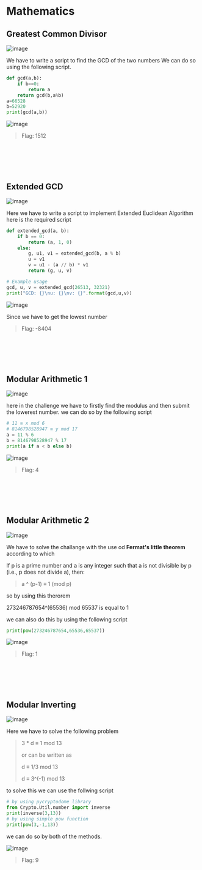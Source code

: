 # Mathematics

## Greatest Common Divisor
![image](https://github.com/nikunjagarwal17/CSOC-IITBHU/assets/144536875/aa4ce605-cac9-4893-9ac7-134046da5735)

We have to write a script to find the GCD of the two numbers
We can do so using the following script.
```python
def gcd(a,b):
	if b==0:
		return a
	return gcd(b,a%b)
a=66528
b=52920
print(gcd(a,b))
```

![image](https://github.com/nikunjagarwal17/CSOC-IITBHU/assets/144536875/7cf952b6-eec9-4744-b393-5a351f64a83c)


> Flag: 1512

<br/>
<br/>
<br/>
<br/>

## Extended GCD

![image](https://github.com/nikunjagarwal17/CSOC-IITBHU/assets/144536875/7482ded7-5139-4393-af70-ae2e87ec5d20)

Here we have to write a script to implement Extended Euclidean Algorithm here is the required script 
```python
def extended_gcd(a, b):
    if b == 0:
        return (a, 1, 0)
    else:
        g, u1, v1 = extended_gcd(b, a % b)
        u = v1
        v = u1 - (a // b) * v1
        return (g, u, v)

# Example usage
gcd, u, v = extended_gcd(26513, 32321)
print("GCD: {}\nu: {}\nv: {}".format(gcd,u,v))
```

![image](https://github.com/nikunjagarwal17/CSOC-IITBHU/assets/144536875/138fef5a-9c1c-45f1-91dd-5cca988427f3)

Since we have to get the lowest number 

> Flag: -8404

<br/>
<br/>
<br/>
<br/>

## Modular Arithmetic 1

![image](https://github.com/nikunjagarwal17/CSOC-IITBHU/assets/144536875/2308ae73-5355-4b5c-86a7-83906448b35f)

here in the challenge we have to firstly find the modulus and then submit the lowerest number.
we can do so by the following script

```python
# 11 ≡ x mod 6
# 8146798528947 ≡ y mod 17
a = 11 % 6
b = 8146798528947 % 17
print(a if a < b else b)
```
![image](https://github.com/nikunjagarwal17/CSOC-IITBHU/assets/144536875/5db5c899-6894-4b43-8b58-e0ef266c6f4e)

> Flag: 4


<br/>
<br/>
<br/>
<br/>

## Modular Arithmetic 2

![image](https://github.com/nikunjagarwal17/CSOC-IITBHU/assets/144536875/8e797f88-3e59-4d43-b44e-5a86dfb6f01e)

We have to solve the challange with the use od **Fermat's little theorem** according to which 

If p is a prime number and a is any integer such that a is not divisible by p (i.e., p does not divide a), then:
> a ^ (p-1) ≡ 1 (mod p)

so by using this therorem 

273246787654^(65536) mod 65537 
is equal to 1

we can also do this by using the following script 
```python
print(pow(273246787654,65536,65537))
```

![image](https://github.com/nikunjagarwal17/CSOC-IITBHU/assets/144536875/db43a1cd-2c18-4fd2-8443-f5e1bc1723dc)

> Flag: 1


<br/>
<br/>
<br/>
<br/>


## Modular Inverting

![image](https://github.com/nikunjagarwal17/CSOC-IITBHU/assets/144536875/03fa483a-9b9d-4ecf-a15b-36f53f98f5b1)

Here we have to solve the following problem
> 3 * d ≡ 1 mod 13
>
> or can be written as
>
> d ≡ 1/3 mod 13
>
> d ≡ 3^(-1) mod 13

to solve this we can use the follwing script
```python
# by using pycryptodome library
from Crypto.Util.number import inverse
print(inverse(3,13))
# by using simple pow function
print(pow(3,-1,13))
```
we can do so by both of the methods.

![image](https://github.com/nikunjagarwal17/CSOC-IITBHU/assets/144536875/65a63cc8-8931-477a-af2a-49ca252356fd)

> Flag: 9






